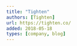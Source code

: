 ```yaml
---
title: "Tighten"
authors: [Tighten]
url: https://tighten.co/
added: 2018-05-18
types: [company, blog]
---
```

